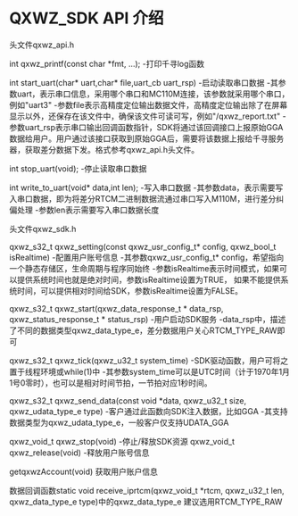 # QXWZ_SDK API 介绍

头文件qxwz_api.h

   int qxwz_printf(const char *fmt, ...);
   -打印千寻log函数

   int start_uart(char* uart,char* file,uart_cb uart_rsp)
   -启动读取串口数据
   -其参数uart，表示串口信息，采用哪个串口和MC110M连接，该参数就采用哪个串口，例如"uart3"
   -参数file表示高精度定位输出数据文件，高精度定位输出除了在屏幕显示以外，还保存在该文件中，确保该文件可读可写，例如"/qxwz_report.txt"
   -参数uart_rsp表示串口输出回调函数指针，SDK将通过该回调接口上报原始GGA数据给用户。用户通过该接口获取到原始GGA后，需要将该数据上报给千寻服务器，获取差分数据下发。格式参考qxwz_api.h头文件。

   int stop_uart(void);
   -停止读取串口数据
	
   int write_to_uart(void* data,int len);
   -写入串口数据
   -其参数data，表示需要写入串口数据，即为将差分RTCM二进制数据流通过串口写入M110M，进行差分纠偏处理
   -参数len表示需要写入串口数据长度

头文件qxwz_sdk.h

   qxwz_s32_t qxwz_setting(const qxwz_usr_config_t* config, qxwz_bool_t isRealtime)	
   -配置用户账号信息
   -其参数qxwz_usr_config_t* config，希望指向一个静态存储区，生命周期与程序同始终
   -参数isRealtime表示时间模式，如果可以提供系统时间也就是绝对时间，参数isRealtime设置为TRUE，
   如果不能提供系统时间，可以提供相对时间给SDK，参数isRealtime设置为FALSE。

   qxwz_s32_t qxwz_start(qxwz_data_response_t * data_rsp, qxwz_status_response_t * status_rsp)
   -用户启动SDK服务
   -data_rsp中，描述了不同的数据类型qxwz_data_type_e，差分数据用户关心RTCM_TYPE_RAW即可

   qxwz_s32_t qxwz_tick(qxwz_u32_t system_time)
   -SDK驱动函数，用户可将之置于线程环境或while(1)中
   -其参数system_time可以是UTC时间（计于1970年1月1号0零时），也可以是相对时间节拍，一节拍对应1秒时间。

   qxwz_s32_t qxwz_send_data(const void *data, qxwz_u32_t size, qxwz_udata_type_e type)
   -客户通过此函数向SDK注入数据，比如GGA
   -其支持数据类型为qxwz_udata_type_e，一般客户仅支持UDATA_GGA

   qxwz_void_t qxwz_stop(void)
   -停止/释放SDK资源
   qxwz_void_t qxwz_release(void)
   -释放用户账号信息
   
   getqxwzAccount(void)
   获取用户账户信息

   数据回调函数static void receive_iprtcm(qxwz_void_t *rtcm, qxwz_u32_t len, qxwz_data_type_e type)中的qxwz_data_type_e 
   建议选用RTCM_TYPE_RAW
